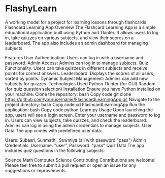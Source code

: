 # FlashyLearn
A working model for a project for learning lessons through flashcards
Flashcard Learning App
Overview
The Flashcard Learning App is a simple educational application built using Python and Tkinter. It allows users to log in, take quizzes on various subjects, and view their scores on a leaderboard. The app also includes an admin dashboard for managing subjects.

Features
User Authentication: Users can log in with a username and password.
Admin Access: Admins can log in to manage subjects.
Quiz Functionality: Users can take quizzes in different subjects and receive points for correct answers.
Leaderboard: Displays the scores of all users, sorted by points.
Dynamic Subject Management: Admins can add new subjects for quizzes.
Technologies Used
Python
Tkinter (for GUI)
Random (for quiz question selection)
Installation
Ensure you have Python installed on your machine.
Clone the repository:
bash
Copy code
git clone https://github.com/yourusername/FlashcardLearningApp.git
Navigate to the project directory:
bash
Copy code
cd FlashcardLearningApp
Run the application:
bash
Copy code
python Learn.py
Usage
Upon launching the app, users will see a login screen.
Enter your username and password to log in.
Users can view subjects, take quizzes, and check the leaderboard.
Admins can log in using the admin credentials to manage subjects.
User Data
The app comes with predefined user data:

Users: Subasri, Sunmathi, Sowmiya (all with password "pass")
Admin Credentials: Username: "user", Password: "pass"
Quiz Data
The app includes quiz questions in the following subjects:

Science
Math
Computer Science
Contributing
Contributions are welcome! Please feel free to submit a pull request or open an issue for any suggestions or improvements.
